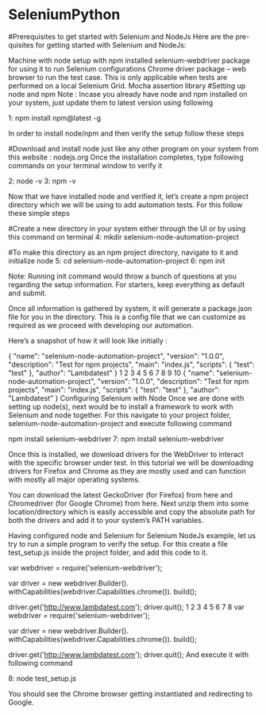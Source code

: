 # SeleniumPython
#Prerequisites to get started with Selenium and NodeJs
Here are the pre-quisites for getting started with Selenium and NodeJs:

Machine with node setup with npm installed
selenium-webdriver package for using it to run Selenium configurations
Chrome driver package – web browser to run the test case. This is only applicable when tests are performed on a local Selenium Grid.
Mocha assertion library
#Setting up node and npm
Note : Incase you already have node and npm installed on your system, just update them to latest version using following

1: npm install npm@latest -g

In order to install node/npm and then verify the setup follow these steps

#Download and install node just like any other program on your system from this website : nodejs.org
Once the installation completes, type following commands on your terminal window to verify it

2: node -v
3: npm -v

Now that we have installed node and verified it, let’s create a npm project directory which we will be using to add automation tests. For this follow these simple steps

#Create a new directory in your system either through the UI or by using this command on terminal
4: mkdir selenium-node-automation-project

#To make this directory as an npm project directory, navigate to it and initialize node
5: cd selenium-node-automation-project
6: npm init

Note: Running init command would throw a bunch of questions at you regarding the setup information. For starters, keep everything as default and submit.

Once all information is gathered by system, it will generate a package.json file for you in the directory. This is a config file that we can customize as required as we proceed with developing our automation.

Here’s a snapshot of how it will look like initially :

{
  "name": "selenium-node-automation-project",
  "version": "1.0.0",
  "description": "Test for npm projects",
  "main": "index.js",
  "scripts": {
    "test": "test"
  },
  "author": "Lambdatest"
}
1
2
3
4
5
6
7
8
9
10
{
  "name": "selenium-node-automation-project",
  "version": "1.0.0",
  "description": "Test for npm projects",
  "main": "index.js",
  "scripts": {
    "test": "test"
  },
  "author": "Lambdatest"
}
Configuring Selenium with Node
Once we are done with setting up node(s), next would be to install a framework to work with Selenium and node together. For this navigate to your project folder, selenium-node-automation-project and execute following command

npm install selenium-webdriver
7: npm install selenium-webdriver

Once this is installed, we download drivers for the WebDriver to interact with the specific browser under test. In this tutorial we will be downloading drivers for Firefox and Chrome as they are mostly used and can function with mostly all major operating systems.

You can download the latest GeckoDriver (for Firefox) from here and Chromedriver (for Google Chrome) from here. Next unzip them into some location/directory which is easily accessible and copy the absolute path for both the drivers and add it to your system’s PATH variables.

Having configured node and Selenium for Selenium NodeJs example, let us try to run a simple program to verify the setup. For this create a file test_setup.js inside the project folder, and add this code to it.

var webdriver = require('selenium-webdriver');
 
var driver = new webdriver.Builder().
   withCapabilities(webdriver.Capabilities.chrome()).
   build();
 
driver.get('http://www.lambdatest.com');
driver.quit();
1
2
3
4
5
6
7
8
var webdriver = require('selenium-webdriver');
 
var driver = new webdriver.Builder().
   withCapabilities(webdriver.Capabilities.chrome()).
   build();
 
driver.get('http://www.lambdatest.com');
driver.quit();
And execute it with following command


8: node test_setup.js

You should see the Chrome browser getting instantiated and redirecting to Google.
